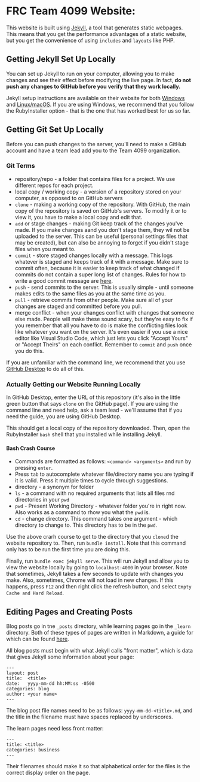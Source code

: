 # FRC Team 4099 Website:

This website is built using [Jekyll](http://jekyllrb.com/), a tool that generates static webpages. This means that you get the performance advantages of a static website, but you get the convenience of using `includes` and `layouts` like PHP. 

## Getting Jekyll Set Up Locally

You can set up Jekyll to run on your computer, allowing you to make changes and see their effect before modifying the live page. In fact, **do not push any changes to GitHub before you verify that they work locally.** 

Jekyll setup instructions are available on their website for both [Windows](http://jekyllrb.com/docs/windows/) and [Linux/macOS](http://jekyllrb.com/docs/installation/). If you are using Windows, we recommend that you follow the RubyInstaller option - that is the one that has worked best for us so far.

## Getting Git Set Up Locally

Before you can push changes to the server, you'll need to make a GitHub account and have a team lead add you to the Team 4099 organization. 

### Git Terms
- repository/repo - a folder that contains files for a project. We use different repos for each project.
- local copy  / working copy - a version of a repository stored on your computer, as opposed to on GitHub servers
- `clone` - making a working copy of the repository. With GitHub, the main copy of the repository is saved on GitHub's servers. To modify it or to view it, you have to make a local copy and edit that.
- `add` or stage changes - making Git keep track of the changes you've made. If you make changes aand you don't stage them, they wil not be uploaded to the server. This can be useful (personal settings files that may be created), but can also be annoying to forget if you didn't stage files when you meant to.
- `commit` - store staged changes locally with a message. This logs whatever is staged and keeps track of it with a message. Make sure to commit often, because it is easier to keep track of what changed if commits do not contain a super long list of changes. Rules for how to write a good commit message are [here](https://chris.beams.io/posts/git-commit/#seven-rules).
- `push` - send commits to the server. This is usually simple - until someone makes edits to the same files as you at the same time as you.
- `pull` - retrieve commits from other people. Make sure all of your changes are staged and committed before you pull. 
- merge conflict - when your changes conflict with changes that someone else made. People will make these sound scary, but they're easy to fix if you remember that all you have to do is make the conflicting files look like whatever you want on the server. It's even easier if you use a nice editor like Visual Studio Code, which just lets you click "Accept Yours" or "Accept Theirs" on each conflict. Remember to `commit` and `push` once you do this.

If you are unfamiliar with the command line, we recommend that you use [GitHub Desktop](https://desktop.github.com/) to do all of this.

### Actually Getting our Website Running Locally

In GitHub Desktop, enter the URL of this repository (it's also in the little green button that says `clone` on the GitHub page). If you are using the command line and need help, ask a team lead - we'll assume that if you need the guide, you are using GitHub Desktop.

This should get a local copy of the repository downloaded. Then, open the RubyInstaller `bash` shell that you installed while installing Jekyll.

#### Bash Crash Course

- Commands are formatted as follows: `<command> <arguments>` and run by pressing `enter`. 
- Press `tab` to autocomplete whatever file/directory name you are typing if it is valid. Press it multiple times to cycle through suggestions.
- directory - a synonym for folder
- `ls` - a command with no required arguments that lists all files rnd directories in your `pwd`
- `pwd` - Present Working Directory - whatever folder you're in right now. Also works as a command to rhow you what the `pwd` is.
- `cd` - change directory. This command takes one argument - which directory to change to. This directory has to be in the `pwd`.


Use the above crarh course to get to the directory that you `clone`d the website repository to. Then, run `bundle install`. Note that this command only has to be run the first time you are doing this.

Finally, run `bundle exec jekyll serve`. This will run Jekyll and allow you to view the website locally by going to `localhost:4000` in your browser. Note that sometimes, Jekyll takes a few seconds to update with changes you make. Also, sometimes, Chrome will not load in new changes. If this happens, press `F12` and then right click the refresh button, and select `Empty Cache and Hard Reload`. 

## Editing Pages and Creating Posts

Blog posts go in tne `_posts` directory, while learning pages go in the `_learn` directory. Both of these types of pages are written in Markdown, a guide for which can be found [here](https://guides.github.com/features/mastering-markdown/). 

All blog posts must begin with what Jekyll calls "front matter", which is data that gives Jekyll some information about your page:
```liquid
---
layout: post
title:  <title>
date:   yyyy-mm-dd hh:MM:ss -0500
categories: blog
author: <your name>
---
```
The blog post file names need to be as follows: `yyyy-mm-dd-<title>.md`, and the title in the filename must have spaces replaced by underscores. 

The learn pages need less front matter:
```liquid
---
title: <title>
categories: business
---
```

Their filenames should make it so that alphabetical order for the files is the correct display order on the page. 
